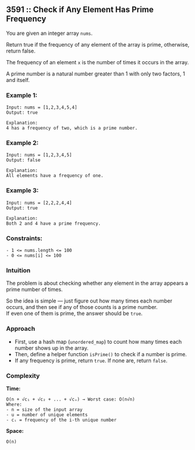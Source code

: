 ## 3591 :: Check if Any Element Has Prime Frequency

You are given an integer array `nums`.

Return true if the frequency of any element of the array is prime, otherwise, return false.

The frequency of an element `x` is the number of times it occurs in the array.

A prime number is a natural number greater than 1 with only two factors, 1 and itself.

### Example 1:
```
Input: nums = [1,2,3,4,5,4]  
Output: true
 
Explanation:
4 has a frequency of two, which is a prime number.
```

### Example 2:
```
Input: nums = [1,2,3,4,5] 
Output: false
  
Explanation:  
All elements have a frequency of one.
```

### Example 3:
```
Input: nums = [2,2,2,4,4]  
Output: true

Explanation:  
Both 2 and 4 have a prime frequency.
```

### Constraints:
```
- 1 <= nums.length <= 100  
- 0 <= nums[i] <= 100
```

### Intuition

The problem is about checking whether any element in the array appears a prime number of times.

So the idea is simple — just figure out how many times each number occurs, and then see if any of those counts is a prime number.  
If even one of them is prime, the answer should be `true`.


### Approach

- First, use a hash map (`unordered_map`) to count how many times each number shows up in the array.
- Then, define a helper function `isPrime()` to check if a number is prime.
- If any frequency is prime, return `true`. If none are, return `false`.


### Complexity

**Time:**  
```
O(n + √c₁ + √c₂ + ... + √cᵤ) → Worst case: O(n√n)  
Where:  
- n = size of the input array  
- u = number of unique elements  
- cᵢ = frequency of the i-th unique number  
```

**Space:**  
```
O(n)
```
